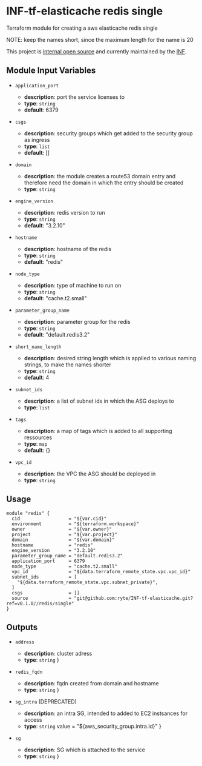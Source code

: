 # INF-tf-elasticache redis single

Terraform module for creating a aws elasticache redis single

NOTE: keep the names short, since the maximum length for the name is 20

This project is [internal open source](https://en.wikipedia.org/wiki/Inner_source)
and currently maintained by the [INF](https://github.com/orgs/ryte/teams/inf).

## Module Input Variables

- `application_port`
    -  __description__: port the service licenses to
    -  __type__: `string`
    -  __default__: 6379


- `csgs`
    -  __description__: security groups which get added to the security group as ingress
    -  __type__: `list`
    -  __default__: []


- `domain`
    -  __description__: the module creates a route53 domain entry and therefore need the domain in which the entry should be created
    -  __type__: `string`

- `engine_version`
    -  __description__: redis version to run
    -  __type__: `string`
    -  __default__: "3.2.10"


- `hostname`
    -  __description__: hostname of the redis
    -  __type__: `string`
    -  __default__: "redis"


- `node_type`
    -  __description__: type of machine to run on
    -  __type__: `string`
    -  __default__: "cache.t2.small"


- `parameter_group_name`
    -  __description__: parameter group for the redis
    -  __type__: `string`
    -  __default__: "default.redis3.2"


- `short_name_length`
    -  __description__: desired string length which is applied to various naming strings, to make the names shorter
    -  __type__: `string`
    -  __default__: 4


- `subnet_ids`
    -  __description__: a list of subnet ids in which the ASG deploys to
    -  __type__: `list`


- `tags`
    -  __description__: a map of tags which is added to all supporting ressources
    -  __type__: `map`
    -  __default__: {}


- `vpc_id`
    -  __description__: the VPC the ASG should be deployed in
    -  __type__: `string`



## Usage

```hcl
module "redis" {
  cid                  = "${var.cid}"
  environment          = "${terraform.workspace}"
  owner                = "${var.owner}"
  project              = "${var.project}"
  domain               = "${var.domain}"
  hostname             = "redis"
  engine_version       = "3.2.10"
  parameter_group_name = "default.redis3.2"
  application_port     = 6379
  node_type            = "cache.t2.small"
  vpc_id               = "${data.terraform_remote_state.vpc.vpc_id}"
  subnet_ids           = [
    "${data.terraform_remote_state.vpc.subnet_private}",
  ]
  csgs                 = []
  source               = "git@github.com:ryte/INF-tf-elasticache.git?ref=v0.1.0//redis/single"
}
```

## Outputs

- `address`
    -  __description__: cluster adress
    -  __type__: `string`
}

- `redis_fqdn`
    -  __description__: fqdn created from domain and hostname
    -  __type__: `string`
}

- `sg_intra` (DEPRECATED)
    -  __description__: an intra SG, intended to added to EC2 instsances for access
    -  __type__: `string`
  value = "${aws_security_group.intra.id}"
}

- `sg`
    -  __description__: SG which is attached to the service
    -  __type__: `string`
}